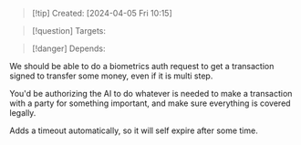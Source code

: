 
>[!tip] Created: [2024-04-05 Fri 10:15]

>[!question] Targets: 

>[!danger] Depends: 

We should be able to do a biometrics auth request to get a transaction signed to transfer some money, even if it is multi step.

You'd be authorizing the AI to do whatever is needed to make a transaction with a party for something important, and make sure everything is covered legally.

Adds a timeout automatically, so it will self expire after some time.